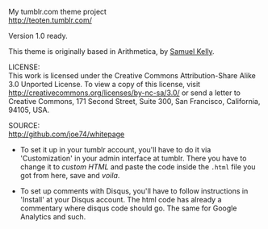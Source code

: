 My tumblr.com theme project  
http://teoten.tumblr.com/  

Version 1.0 ready.

This theme is originally based in Arithmetica, by [Samuel Kelly](http://log.samuelkelly.net/).

LICENSE:  
This work is licensed under the Creative Commons Attribution-Share Alike 3.0 Unported License. To view a copy of this license, visit http://creativecommons.org/licenses/by-nc-sa/3.0/ or send a letter to Creative Commons, 171 Second Street, Suite 300, San Francisco, California, 94105, USA.

SOURCE:  
http://github.com/joe74/whitepage

* To set it up in your tumblr account, you'll have to do it via 'Customization' in your admin interface at tumblr. There you have to change it to _custom HTML_ and paste the code inside the `.html` file you got from here, save and _voila_.

* To set up comments with Disqus, you'll have to follow instructions in 'Install' at your Disqus account. The html code has already a commentary where disqus code should go. The same for Google Analytics and such.
